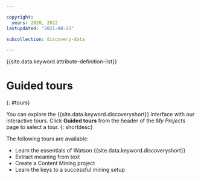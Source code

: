 ```yaml
---

copyright:
  years: 2020, 2022
lastupdated: "2021-08-25"

subcollection: discovery-data

---
```


{{site.data.keyword.attribute-definition-list}}

# Guided tours
{: #tours}

You can explore the {{site.data.keyword.discoveryshort}} interface with our interactive tours. Click **Guided tours** from the header of the *My Projects* page to select a tour.
{: shortdesc}

The following tours are available:

- Learn the essentials of Watson {{site.data.keyword.discoveryshort}}
- Extract meaning from text
- Create a Content Mining project
- Learn the keys to a successful mining setup
